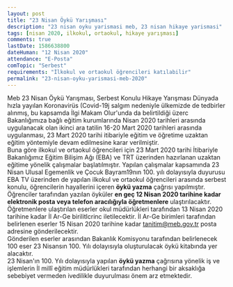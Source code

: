 ```yaml
---
layout: post
title: "23 Nisan Öykü Yarışması"
description: "23 nisan oyku yarismasi meb, 23 nisan hikaye yarismasi"
tags: [nisan 2020, ilkokul, ortaokul, hikaye yarışması]
comments: true
lastDate: 1586638800    
dateHuman: "12 Nisan 2020" 
attendance: "E-Posta"
comTopic: "Serbest"
requirements: "İlkokul ve ortaokul öğrencileri katılabilir"
permalink: "23-nisan-oyku-yarismasi-meb-2020"
---
```


Meb 23 Nisan Öykü Yarışması, Serbest Konulu Hikaye Yarışması
Dünyada hızla yayılan Koronavirüs (Covid-19j salgım nedeniyle ülkemizde de tedbirler alınmış, bu kapsamda İlgi Makam Olur'unda da belirtildiği üzerc Bakanlığımıza bağlı eğitim kurumlarında Nisan 2020 tarihleri arasında uygulanacak olan ikinci ara tatilin 16-20 Mart 2020 tarihleri arasında uygulanması, 23 Mart 2020 tarihi itibariyle eğitim ve öğretime uzaktan eğitim yöntemiyle devam edilmesine karar verilmiştir.  
Buna göre ilkokul ve ortaokul öğrencileri için 23 Mart 2020 tarihi İtibariyle Bakanlığımız Eğitim Bilişim Ağı (EBA) ve TRT üzerinden hazırlanan uzaktan eğitime
yönelik çalışmalar başlatılmıştır. Yapılan çalışmalar kapsamında 23 Nisan Ulusal Egemenlik ve Çocuk Bayram19nın 100. yılı dolayısıyla duyurusu EBA TV üzerinden de yapılan ilkokul ve ortaokul öğrencileri arasında serbest konulu, öğrencilerin hayallerini içeren **öykü yazma** çağrısı yapılmıştır. Öğrenciler tarafından yazılan öyküler **en geç 12 Nisan 2020 tarihine kadar elektronik posta veya telefon aracılığıyla öğretmenlere** ulaştırılacaktır.  
Öğretmenlere ulaştırılan eserler okul müdürlükleri tarafından 13 Nisan 2020 tarihine kadar İl Ar-Ge birilitlcrinc iletilecektir. İl Ar-Ge birimleri tarafından belirlenen eserler 15 Nisan 2020 tarihine kadar tanitim@meb.gov.tr posta adresine gönderilecektir.  
Gönderilen eserler arasından Bakanlık Komisyonu tarafından belirlenecek 100 eser 23 Nisansın 100. Yılı dolayısıyla oluşturulacak öykü kitabında yer alacaktır.  
23 Nisan'ın 100. Yılı dolayısıyla yapılan **öykü yazma** çağrısına yönelik iş ve işlemlerin İl millî eğitim müdürlükleri tarafından herhangi bir aksaklığa sebebiyet vermeden ivedilikle duyurulması önem arz etmektedir.